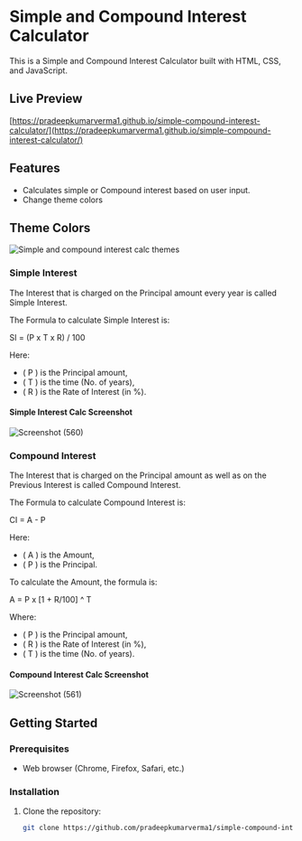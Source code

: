 # Simple and Compound Interest Calculator

This is a Simple and Compound Interest Calculator built with HTML, CSS, and JavaScript.

## Live Preview


[https://pradeepkumarverma1.github.io/simple-compound-interest-calculator/](https://pradeepkumarverma1.github.io/simple-compound-interest-calculator/)


## Features

- Calculates simple or Compound interest based on user input.
- Change theme colors

## Theme Colors
![Simple and compound interest calc themes](https://github.com/pradeepkumarverma1/simple-compound-interest-calculator/assets/132253060/976c7a52-4742-48ae-9211-8a4355d2e4f8)


### Simple Interest

The Interest that is charged on the Principal amount every year is called Simple Interest.

The Formula to calculate Simple Interest is:

SI = (P x T x R) / 100

Here:
- \( P \) is the Principal amount,
- \( T \) is the time (No. of years),
- \( R \) is the Rate of Interest (in %).

#### Simple Interest Calc Screenshot
![Screenshot (560)](https://github.com/pradeepkumarverma1/simple-compound-interest-calculator/assets/132253060/eac998c0-eaa6-412d-bd82-5fca9958e2c8)


### Compound Interest

The Interest that is charged on the Principal amount as well as on the Previous Interest is called Compound Interest.

The Formula to calculate Compound Interest is:

CI = A - P

Here:
- \( A \) is the Amount,
- \( P \) is the Principal.

To calculate the Amount, the formula is:

A = P x [1 + R/100] ^ T

Where:
- \( P \) is the Principal amount,
- \( R \) is the Rate of Interest (in %),
- \( T \) is the time (No. of years).

#### Compound Interest Calc Screenshot
![Screenshot (561)](https://github.com/pradeepkumarverma1/simple-compound-interest-calculator/assets/132253060/d1b3e411-b68e-416f-996b-b07f7c8acc7d)


## Getting Started

### Prerequisites

- Web browser (Chrome, Firefox, Safari, etc.)

### Installation

1. Clone the repository:

   ```bash
   git clone https://github.com/pradeepkumarverma1/simple-compound-interest-calculator.git
